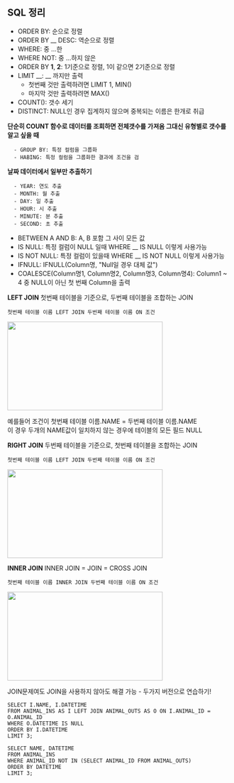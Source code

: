 ## SQL 정리
- ORDER BY: 순으로 정렬
- ORDER BY __ DESC: 역순으로 정렬 
- WHERE: 중 ...한
- WHERE NOT: 중 ...하지 않은
- ORDER BY __1__, __2__: 1기준으로 정렬, 1이 같으면 2기준으로 정렬
- LIMIT __: __ 까지만 출력
  - 첫번째 것만 출력하려면 LIMIT 1, MIN()
  - 마지막 것만 출력하려면 MAX()
- COUNT(): 갯수 세기
- DISTINCT: NULL인 경우 집계하지 않으며 중복되는 이름은 한개로 취급

<b>단순히 COUNT 함수로 데이터를 조회하면 전체갯수를 가져옴 그대신 유형별로 갯수를 알고 싶을 때</b>
```
  - GROUP BY: 특정 컬럼을 그룹화
  - HABING: 특정 컬럼을 그룹화한 결과에 조건을 검 
```  
<b>날짜 데이터에서 일부만 추출하기</b>
```
  - YEAR: 연도 추출
  - MONTH: 월 추출
  - DAY: 일 추출
  - HOUR: 시 추출
  - MINUTE: 분 추출
  - SECOND: 초 추출
```
- BETWEEN A AND B: A, B 포함 그 사이 모든 값
- IS NULL: 특정 컬럼이 NULL 일때 WHERE __ IS NULL 이렇게 사용가능
- IS NOT NULL: 특정 컬럼이 있을때 WHERE __ IS NOT NULL 이렇게 사용가능
- IFNULL: IFNULL(Column명, "Null일 경우 대체 값")
- COALESCE(Column명1, Column명2, Column명3, Column명4): Column1 ~ 4 중 NULL이 아닌 첫 번째 Column을 출력

<b>LEFT JOIN</b>
첫번째 테이블을 기준으로, 두번째 테이블을 조합하는 JOIN
```
첫번째 테이블 이름 LEFT JOIN 두번째 테이블 이름 ON 조건
```
<img src="https://user-images.githubusercontent.com/60960130/151730186-b215aa6b-c830-4335-bb07-9381ca62354a.png" width="350" height="200"/>

예를들어 조건이 첫번째 테이블 이름.NAME = 두번째 테이블 이름.NAME <br />
이 경우 두개의 NAME값이 일치하지 않는 경우에 테이블의 모든 필드 NULL

<b>RIGHT JOIN</b>
두번째 테이블을 기준으로, 첫번째 테이블을 조합하는 JOIN
```
첫번째 테이블 이름 LEFT JOIN 두번째 테이블 이름 ON 조건
```
<img src="https://user-images.githubusercontent.com/60960130/151759606-72c1582d-e56b-4646-9e87-4820233c25f9.png" width="350" height="200"/>

<b>INNER JOIN</b>
INNER JOIN = JOIN = CROSS JOIN
```
첫번째 테이블 이름 INNER JOIN 두번째 테이블 이름 ON 조건
```
<img src="https://user-images.githubusercontent.com/60960130/151760791-ab0b3dd5-851a-45eb-8322-ea7dc623cdf5.png" width="350" height="200"/>

JOIN문제여도 JOIN을 사용하지 않아도 해결 가능 - 두가지 버전으로 연습하기!
```
SELECT I.NAME, I.DATETIME
FROM ANIMAL_INS AS I LEFT JOIN ANIMAL_OUTS AS O ON I.ANIMAL_ID = O.ANIMAL_ID
WHERE O.DATETIME IS NULL
ORDER BY I.DATETIME
LIMIT 3;

SELECT NAME, DATETIME
FROM ANIMAL_INS
WHERE ANIMAL_ID NOT IN (SELECT ANIMAL_ID FROM ANIMAL_OUTS)
ORDER BY DATETIME
LIMIT 3;

```
